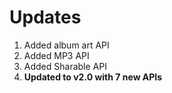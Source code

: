 Updates
=======

1. Added album art API
2. Added MP3 API
3. Added Sharable API
4. **Updated to v2.0 with 7 new APIs**
